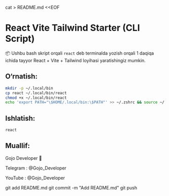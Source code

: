 cat > README.md <<EOF
# React Vite Tailwind Starter (CLI Script)

📦 Ushbu bash skript orqali `react` deb terminalda yozish orqali 1 daqiqa ichida tayyor React + Vite + Tailwind loyihasi yaratishingiz mumkin.

## O‘rnatish:

```bash
mkdir -p ~/.local/bin
cp react ~/.local/bin/react
chmod +x ~/.local/bin/react
echo 'export PATH="\$HOME/.local/bin:\$PATH"' >> ~/.zshrc && source ~/.zshrc
```

## Ishlatish:

```bash
react
```

## Muallif:
Gojo Developer 💙

Telegram : @Gojo_Developer

YouTube : @Gojo_Developer

git add README.md
git commit -m "Add README.md"
git push
